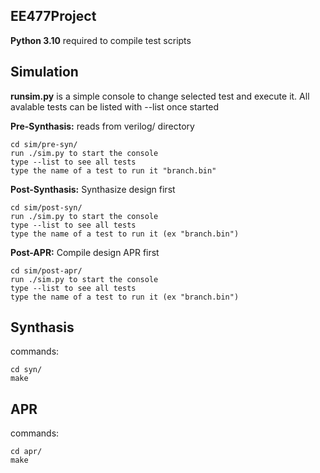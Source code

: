 ## EE477Project
**Python 3.10** required to compile test scripts

## Simulation


**runsim.py** is a simple console to change selected test and execute it. 
All avalable tests can be listed with  --list once started

**Pre-Synthasis:** 
reads from verilog/ directory
    
    cd sim/pre-syn/
    run ./sim.py to start the console
    type --list to see all tests
    type the name of a test to run it "branch.bin"
    
**Post-Synthasis:** 
    Synthasize design first
    
    cd sim/post-syn/
    run ./sim.py to start the console
    type --list to see all tests
    type the name of a test to run it (ex "branch.bin")
    
**Post-APR:** 
    Compile design APR first
    
    cd sim/post-apr/
    run ./sim.py to start the console
    type --list to see all tests
    type the name of a test to run it (ex "branch.bin")
    
## Synthasis
commands:

    cd syn/
    make
    
## APR
commands:

    cd apr/
    make
    
#
